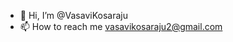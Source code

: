 - 👋 Hi, I’m @VasaviKosaraju
- 📫 How to reach me vasavikosaraju2@gmail.com

<!---
VasaviKosaraju/VasaviKosaraju is a ✨ special ✨ repository because its `README.md` (this file) appears on your GitHub profile.
You can click the Preview link to take a look at your changes..
--->
